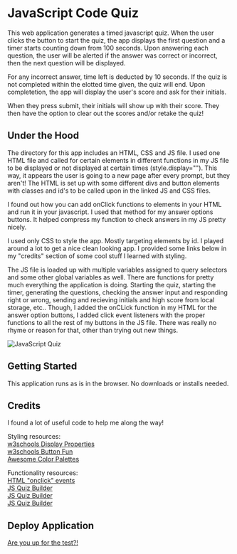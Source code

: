 # JavaScript Code Quiz

This web application generates a timed javascript quiz. When the user clicks the button to start the quiz, the app displays the first question and a timer starts counting down from 100 seconds. Upon answering each question, the user will be alerted if the answer was correct or incorrect, then the next question will be displayed. 

For any incorrect answer, time left is deducted by 10 seconds. If the quiz is not completed within the elotted time given, the quiz will end. Upon completetion, the app will display the user's score and ask for their initials. 

When they press submit, their initials will show up with their score. They then have the option to clear out the scores and/or retake the quiz! 

## Under the Hood

The directory for this app includes an HTML, CSS and JS file. I used one HTML file and called for certain elements in different functions in my JS file to be displayed or not displayed at certain times (style.display=""). This way, it appears the user is going to a new page after every prompt, but they aren't! The HTML is set up with some different divs and button elements with classes and id's to be called upon in the linked JS and CSS files. 

I found out how you can add onClick functions to elements in your HTML and run it in your javascript. I used that method for my answer options buttons. It helped compress my function to check answers in my JS pretty nicely. 

I used only CSS to style the app. Mostly targeting elements by id. I played around a lot to get a nice clean looking app. I provided some links below in my "credits" section of some cool stuff I learned with styling. 

The JS file is loaded up with multiple variables assigned to query selectors and some other global variables as well. There are functions for pretty much everything the application is doing. Starting the quiz, starting the timer, generating the questions, checking the answer input and responding right or wrong, sending and recieving initials and high score from local storage, etc.. Though, I added the onCLick function in my HTML for the answer option buttons, I added click event listeners with the proper functions to all the rest of my buttons in the JS file. There was really no rhyme or reason for that, other than trying out new things. 

![JavaScript Quiz](https://user-images.githubusercontent.com/70814349/97099774-fc860f80-1649-11eb-9a0b-b64c31ca1552.gif)
 
## Getting Started

This application runs as is in the browser. No downloads or installs needed.

## Credits

I found a lot of useful code to help me along the way!

Styling resources: <br>
[w3schools Display Properties](https://www.w3schools.com/cssref/pr_class_display.asp) <br>
[w3schools Button Fun](https://www.w3schools.com/css/css3_buttons.asp) <br>
[Awesome Color Palettes](https://flatuicolors.com/) <br>

Functionality resources: <br>
[HTML "onclick" events](https://www.w3schools.com/jsref/event_onclick.asp) <br>
[JS Quiz Builder](https://www.sitepoint.com/simple-javascript-quiz/) <br>
[JS Quiz Builder](https://codepen.io/boopalan002/pen/yKZVGa) <br>
[JS Quiz Builder](https://simplestepscode.com/javascript-quiz-tutorial/) <br>


## Deploy Application 
[Are you up for the test?!](https://lucahendicott.github.io/code-quiz/)

